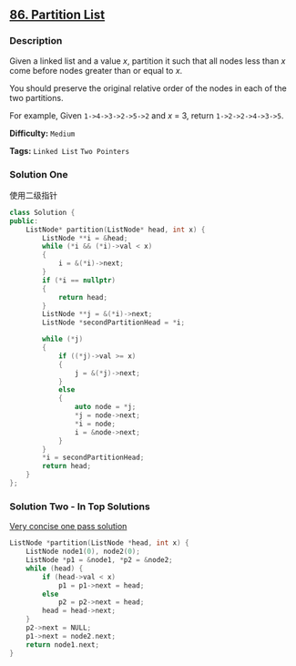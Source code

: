 ## [86. Partition List](https://leetcode.com/problems/partition-list/description/)

### Description

Given a linked list and a value _x_, partition it such that all nodes less than _x_ come before nodes greater than or equal to _x_.

You should preserve the original relative order of the nodes in each of the two partitions.

For example,
Given `1->4->3->2->5->2` and _x_ = 3,
return `1->2->2->4->3->5`.

**Difficulty:** `Medium`

**Tags:** `Linked List` `Two Pointers`

### Solution One

使用二级指针

```c++
class Solution {
public:
    ListNode* partition(ListNode* head, int x) {
        ListNode **i = &head;
        while (*i && (*i)->val < x)
        {
            i = &(*i)->next;
        }
        if (*i == nullptr)
        {
            return head;
        }
        ListNode **j = &(*i)->next;
        ListNode *secondPartitionHead = *i;

        while (*j)
        {
            if ((*j)->val >= x)
            {
                j = &(*j)->next;
            }
            else
            {
                auto node = *j;
                *j = node->next;
                *i = node;
                i = &node->next;
            }
        }
        *i = secondPartitionHead;
        return head;
    }
};
```

### Solution Two - In Top Solutions

[Very concise one pass solution](https://discuss.leetcode.com/topic/7005/very-concise-one-pass-solution)

```c++
ListNode *partition(ListNode *head, int x) {
    ListNode node1(0), node2(0);
    ListNode *p1 = &node1, *p2 = &node2;
    while (head) {
        if (head->val < x)
            p1 = p1->next = head;
        else
            p2 = p2->next = head;
        head = head->next;
    }
    p2->next = NULL;
    p1->next = node2.next;
    return node1.next;
}
```
